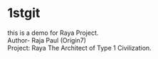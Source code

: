 # 1stgit
this is a demo for Raya Project.
<br>
Author- Raja Paul (Origin7)
<br>
Project: Raya The Architect of Type 1 Civilization.